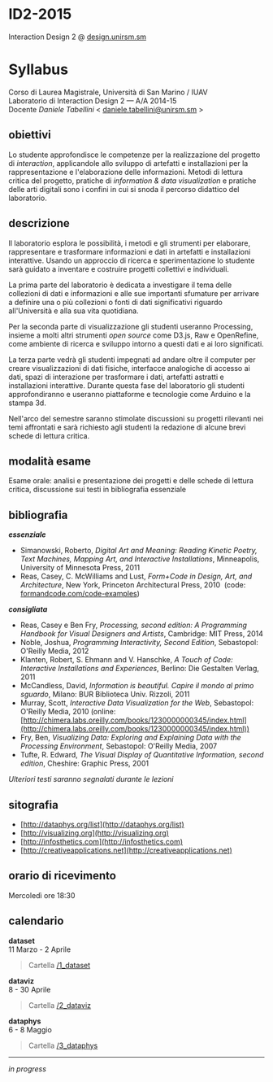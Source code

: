 # ID2-2015
Interaction Design 2 @ [design.unirsm.sm](http://design.unirsm.sm)

# Syllabus 

Corso di Laurea Magistrale, Università di San Marino / IUAV   
Laboratorio di Interaction Design 2 — A/A 2014-15  
Docente _Daniele Tabellini_ < <daniele.tabellini@unirsm.sm> >

## obiettivi

Lo studente approfondisce le competenze per la realizzazione del progetto di _interaction_, applicandole allo sviluppo di artefatti e installazioni per la rappresentazione e l'elaborazione delle informazioni. Metodi di lettura critica del progetto, pratiche di _information & data visualization_ e pratiche delle arti digitali sono i confini in cui si snoda il percorso didattico del laboratorio. 

## descrizione

Il laboratorio esplora le possibilità, i metodi e gli strumenti per elaborare, rappresentare e trasformare informazioni e dati in artefatti e installazioni interattive. Usando un approccio di ricerca e sperimentazione lo studente sarà guidato a inventare e costruire progetti collettivi e individuali.

La prima parte del laboratorio è dedicata a investigare il tema delle collezioni di dati e informazioni e alle sue importanti sfumature per arrivare a definire una o più collezioni o fonti di dati significativi riguardo all'Università e alla sua vita quotidiana.

Per la seconda parte di visualizzazione gli studenti useranno Processing, insieme a molti altri strumenti _open source_ come D3.js, Raw e OpenRefine, come ambiente di ricerca e sviluppo intorno a questi dati e ai loro significati.

La terza parte vedrà gli studenti impegnati ad andare oltre il computer per creare visualizzazioni di dati fisiche, interfacce analogiche di accesso ai dati, spazi di interazione per trasformare i dati, artefatti astratti e installazioni interattive. Durante questa fase del laboratorio gli studenti approfondiranno e useranno piattaforme e tecnologie come Arduino e la stampa 3d. 

Nell'arco del semestre saranno stimolate discussioni su progetti rilevanti nei temi affrontati e sarà richiesto agli studenti la redazione di alcune brevi schede di lettura critica.

## modalità esame

Esame orale: analisi e presentazione dei progetti e delle schede di lettura critica, discussione sui testi in bibliografia essenziale

## bibliografia

**_essenziale_**

*   Simanowski, Roberto, _Digital Art and Meaning: Reading Kinetic Poetry, Text Machines, Mapping Art, and Interactive Installations_, Minneapolis, University of Minnesota Press, 2011
*   Reas, Casey, C. McWilliams and Lust, _Form+Code in Design, Art, and Architecture_, New York, Princeton Architectural Press, 2010 ­ (code: [formandcode.com/code­-examples](http://formandcode.com/code-examples))

**_consigliata_**

*   Reas, Casey e Ben Fry, _Processing, second edition: A Programming Handbook for Visual Designers and Artists_, Cambridge: MIT Press, 2014
*   Noble, Joshua, _Programming Interactivity, Second Edition_, Sebastopol: O'Reilly Media, 2012
*   Klanten, Robert, S. Ehmann and V. Hanschke, _A Touch of Code: Interactive Installations and Experiences_, Berlino: Die Gestalten Verlag, 2011
*   McCandless, David, _Information is beautiful. Capire il mondo al primo sguardo_, Milano: BUR Biblioteca Univ. Rizzoli, 2011
*   Murray, Scott, _Interactive Data Visualization for the Web_, Sebastopol: O'Reilly Media, 2010 (online: [http://chimera.labs.oreilly.com/books/1230000000345/index.html](http://chimera.labs.oreilly.com/books/1230000000345/index.html))
*   Fry, Ben, _Visualizing Data: Exploring and Explaining Data with the Processing Environment_, Sebastopol: O'Reilly Media, 2007
*   Tufte, R. Edward, _The Visual Display of Quantitative Information, second edition_, Cheshire: Graphic Press, 2001

_Ulteriori testi saranno segnalati durante le lezioni_

## sitografia

*   [](http://dataphys.org/list)[http://dataphys.org/list](http://dataphys.org/list)
*   [](http://visualizing.org)[http://visualizing.org](http://visualizing.org)
*   [](http://infosthetics.com)[http://infosthetics.com](http://infosthetics.com)
*   [](http://creativeapplications.net)[http://creativeapplications.net](http://creativeapplications.net)

## orario di ricevimento

Mercoledì ore 18:30

## calendario

**dataset**  
11 Marzo - 2 Aprile  
> Cartella [/1_dataset](https://github.com/Fupete/ID2-2015/tree/master/1_dataset)

**dataviz**  
8 - 30 Aprile  
> Cartella [/2_dataviz](https://github.com/Fupete/ID2-2015/tree/master/2_dataviz)

**dataphys**  
6 - 8 Maggio  
> Cartella [/3_dataphys](https://github.com/Fupete/ID2-2015/tree/master/3_dataphys)

---

_in progress_
